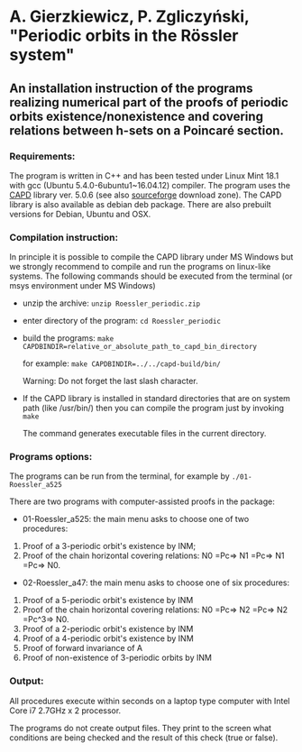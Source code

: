 # A. Gierzkiewicz, P. Zgliczyński, "Periodic orbits in the Rössler system"

## An installation instruction of the programs realizing numerical part of the proofs of periodic orbits existence/nonexistence and covering relations between h-sets on a Poincaré section.

### Requirements:
The program is written in C++ and has been tested under Linux Mint 18.1 with gcc (Ubuntu 5.4.0-6ubuntu1~16.04.12) compiler. The program uses the [CAPD](http://capd.ii.uj.edu.pl/) library ver. 5.0.6 (see also [sourceforge](https://sourceforge.net/projects/capd/files/) download zone). The CAPD library is also available as debian deb package. There are also prebuilt versions for Debian, Ubuntu and OSX.

### Compilation instruction:
In principle it is possible to compile the CAPD library under MS Windows but we strongly recommend to compile and run the programs on linux-like systems. The following commands should be executed from the terminal (or msys environment under MS Windows)

- unzip the archive: ```unzip Roessler_periodic.zip```
- enter directory of the program: ```cd Roessler_periodic```
- build the programs: ```make CAPDBINDIR=relative_or_absolute_path_to_capd_bin_directory```

    for example: ```make CAPDBINDIR=../../capd-build/bin/```
    
    Warning: Do not forget the last slash character.
- If the CAPD library is installed in standard directories that are on system path (like /usr/bin/) then you can compile the program just by invoking ```make```
    
    The command generates executable files in the current directory.

### Programs options:

The programs can be run from the terminal, for example by ```./01-Roessler_a525```

There are two programs with computer-assisted proofs in the package:

- 01-Roessler_a525: the main menu asks to choose one of two procedures:
1. Proof of a 3-periodic orbit's existence by INM;
2. Proof of the chain horizontal covering relations:
        N0 =Pc⇒ N1 =Pc⇒ N1 =Pc⇒ N0. 
- 02-Roessler_a47: the main menu asks to choose one of six procedures:
1. Proof of a 5-periodic orbit's existence by INM
2. Proof of the chain horizontal covering relations:
        N0 =Pc⇒ N2 =Pc⇒ N2 =Pc^3⇒ N0.
3. Proof of a 2-periodic orbit's existence by INM
4. Proof of a 4-periodic orbit's existence by INM
5. Proof of forward invariance of A
6. Proof of non-existence of 3-periodic orbits by INM 

### Output:

All procedures execute within seconds on a laptop type computer with Intel Core i7 2.7GHz x 2 processor.

The programs do not create output files. They print to the screen what conditions are being checked and the result of this check (true or false). 

